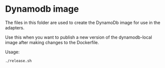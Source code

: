 # Dynamodb image

The files in this folder are used to create the DynamoDb image for use in the adapters.

Use this when you want to publish a new version of the dynamodb-local image after making changes to the Dockerfile.

Usage:
```bash
./release.sh
```
